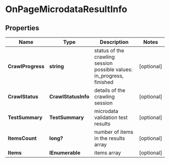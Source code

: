 # OnPageMicrodataResultInfo


## Properties

| Name | Type | Description | Notes |
|------------ | ------------- | ------------- | -------------|
**CrawlProgress** | **string** | status of the crawling session<br>possible values: in_progress, finished |[optional]|
**CrawlStatus** | **CrawlStatusInfo** | details of the crawling session |[optional]|
**TestSummary** | **TestSummary** | microdata validation test results |[optional]|
**ItemsCount** | **long?** | number of items in the results array |[optional]|
**Items** | **IEnumerable<OnPageMicrodataItem>** | items array |[optional]|